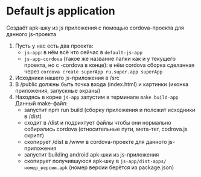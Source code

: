 # Default js application
Создаёт apk-шку из js приложения с помощью cordova-проекта для данного js-проекта

1) Пусть у нас есть два проекта:
   - `js-app`: в нём всё что сейчас в `default-js-app`
   - `js-app-cordova` (такое же название папки как и у текущего проекта, но с -cordova в конце): в нём cordova сборка сделанная через `cordova create superApp ru.super.app superApp`
2) Исходники нашего js-приложения в /src
3) В /public должны быть точка входа (index.html) и картинки (иконка приложения, запускные экраны) 
4) Находясь в корне `js-app` запустим в терминале `make build-app`<br>
Данный make-файл:
   - запустит npm run build (сборку приложения и положит исходники в /dist)
   - сходит в /dist и подрихтует файлы чтобы они нормально собирались cordovа (относительные пути, мета-тег, codrova.js скрипт)
   - скопирует /dist в /www в cordova-проекте для данного js-приложения
   - запустит building android apk-шки из js-приложения
   - скопирует получившуюся apk-шку в `js-app/dist-apps/номер_версии.apk` (номер версии берётся из package.json)